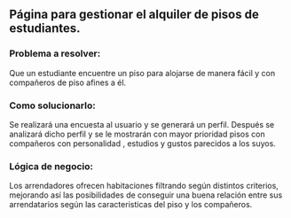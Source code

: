 
## Página para gestionar el alquiler de pisos de estudiantes.

### Problema a resolver:
  Que un estudiante encuentre un piso para alojarse de manera fácil y con compañeros de piso afines a él.

### Como solucionarlo:
  Se realizará una encuesta al usuario y se generará un perfil. Después se analizará dicho perfil y se le mostrarán con mayor prioridad pisos con compañeros con personalidad , estudios y gustos parecidos a los suyos. 

### Lógica de negocio:
  Los arrendadores ofrecen habitaciones filtrando según distintos criterios, mejorando así las posibilidades de conseguir una buena relación entre sus arrendatarios según las caracteristicas del piso y los compañeros.
